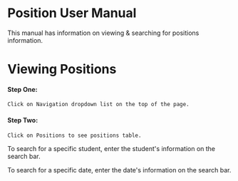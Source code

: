 # Position User Manual 
This manual has information on viewing & searching for positions information.

# Viewing Positions
#### Step One: 
	Click on Navigation dropdown list on the top of the page.
#### Step Two:
	Click on Positions to see positions table.
  To search for a specific student, enter the student's information on the search bar.
  
  To search for a specific date, enter the date's information on the search bar.

